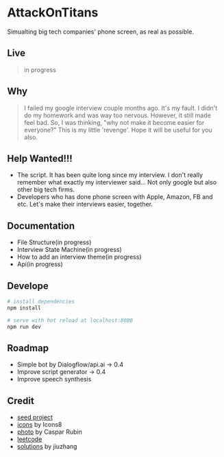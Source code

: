 # AttackOnTitans

Simualting big tech companies' phone screen, as real as possible.

## Live
> in progress

## Why

> I failed my google interview couple months ago. It's my fault. I didn't do my homework and was way too nervous. However, it still made feel bad. So, I was thinking, "why not make it become easier for everyone?" This is my little 'revenge'. Hope it will be useful for you also.

## Help Wanted!!!
- The script. It has been quite long since my interview. I don't really remember what exactly my interviewer said... Not only google but also other big tech firms.
- Developers who has done phone screen with Apple, Amazon, FB and etc. Let's make their interviews easier, together.

## Documentation
- File Structure(in progress)
- Interview State Machine(in progress)
- How to add an interview theme(in progress)
- Api(in progress)

## Develope

``` bash
# install dependencies
npm install

# serve with hot reload at localhost:8080
npm run dev
```

## Roadmap
- Simple bot by Dialogflow/api.ai -> 0.4
- Improve script generator -> 0.4
- Improve speech synthesis

## Credit
- [seed project](http://vuejs-templates.github.io/webpack/)
- [icons](https://icons8.com) by Icons8
- [photo](https://unsplash.com/search/code?photo=fPkvU7RDmCo) by Caspar Rubin
- [leetcode](https://leetcode.com/)
- [solutions](http://www.jiuzhang.com/) by jiuzhang
